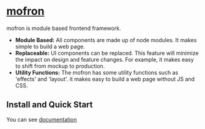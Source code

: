# [mofron](https://mofron.github.io/mofron/)

mofron is module based frontend framework.<br>

* **Module Based:** All components are made up of node modules. It makes simple to build a web page.
* **Replaceable:** UI components can be replaced. This feature will minimize the impact on design and feature changes. For example, it makes easy to shift from mockup to production.
* **Utility Functions:** The mofron has some utility functions such as 'effects' and 'layout'. it makes easy to build a web page without JS and CSS.

## Install and Quick Start

You can see [documentation](https://mofron.github.io/mofron/docs.html)


